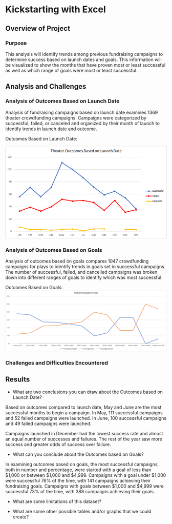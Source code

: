 # Kickstarting with Excel


## Overview of Project

### Purpose

This analysis will identify trends among previous fundraising campaigns to determine success based on launch dates and goals. This information will be visualized to show the months that have proven most or least successful as well as which range of goals were most or least successful.



## Analysis and Challenges

### Analysis of Outcomes Based on Launch Date

Analysis of fundraising campaigns based on launch date examines 1369 theater crowdfunding campaigns. Campaigns were categorized by successful, failed, or canceled and organized by their month of launch to identify trends in launch date and outcome. 

Outcomes Based on Launch Date:

![Alt Text](https://github.com/lyanneagger/kickstarter-analysis/blob/main/Resources/Theater_Outcomes_vs_Launch.png)

### Analysis of Outcomes Based on Goals

Analysis of outcomes based on goals compares 1047 crowdfunding campaigns for plays to identify trends in goals set in successful campaigns. The number of successful, failed, and cancelled campaigns was broken down into different ranges of goals to identify which was most successful. 

Outcomes Based on Goals: ![Alt Text](https://github.com/lyanneagger/kickstarter-analysis/blob/main/Resources/Outcomes_vs_Goals.png)

### Challenges and Difficulties Encountered



## Results

- What are two conclusions you can draw about the Outcomes based on Launch Date?

Based on outcomes compared to launch date, May and June are the most successful months to begin a campaign. In May, 111 successful campaigns and 52 failed campaigns were launched. In June, 100 successful campaigns and 49 failed campaigns were launched. 

Campaigns launched in December had the lowest success rate and almost an equal number of successes and failures. The rest of the year saw more success and greater odds of success over failure.


- What can you conclude about the Outcomes based on Goals?

In examining outcomes based on goals, the most successful campaigns, both in number and percentage, were started with a goal of less than $1,000 or between $1,000 and $4,999. Campaigns with a goal under $1,000 were successful 76% of the time, with 141 campaigns achieving their fundraising goals. Campaigns with goals between $1,000 and $4,999 were successful 73% of the time, with 388 campaigns achieving their goals.

- What are some limitations of this dataset?

- What are some other possible tables and/or graphs that we could create?
